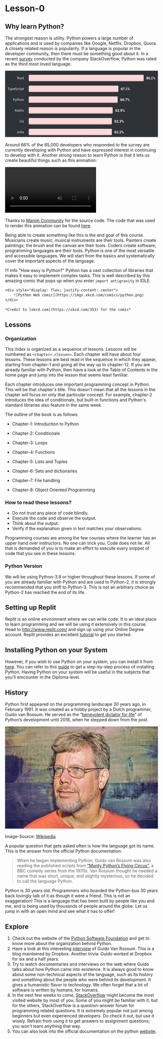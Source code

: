 # Lesson-0

## Why learn Python?

The strongest reason is utility. Python powers a large number of applications and is used by companies like Google, Netflix, Dropbox, Quora. A closely related reason is popularity. If a language is popular in the developer community, then there must be something good about it. In a recent [survey](https://insights.stackoverflow.com/survey/2020#technology-most-loved-dreaded-and-wanted-languages-loved) conducted by the company StackOverflow, Python was rated as the third most loved language.
 

![Stackoverflow survey](../assets/images/img-016.png)


Around 66% of the 65,000 developers who responded to the survey are currently developing with Python and have expressed interest in continuing to develop with it. Another strong reason to learn Python is that it lets us create beautiful things such as this animation:

![type:video](../assets/videos/sinx.mp4)

Thanks to [Manim Community](https://docs.manim.community/en/v0.4.0/examples.html#special-camera-settings) for the source code. The code that was used to render this animation can be found [here](https://github.com/pypod/pypod.github.io/blob/main/code/lesson_0.py).

Being able to create something like this is the end goal of this course. Musicians create music; musical instruments are their tools. Painters create paintings; the brush and the canvas are their tools. Coders create software; programming languages are their tools. Python is one of the most versatile and accessible languages.  We will start from the basics and systematically cover the important aspects of the language. 

!!! info "How easy is Python?"
    Python has a vast collection of libraries that makes it easy to implement complex tasks. This is well described by this amazing comic that pops up when you enter `import antigravity` in IDLE.


    <div style="display: flex; justify-content: center">
        ![Python Web comic](https://imgs.xkcd.com/comics/python.png)
    </div>

    *Credit to [xkcd.com](https://xkcd.com/353) for the comic*



## Lessons

### Organization

This index is organized as a sequence of lessons. Lessons will be numbered as `<chapter>.<lesson>`. Each chapter will have about four lessons. These lessons are best read in the sequence in which they appear, starting from chapter-1 and going all the way up to chapter-12. If you are already familiar with Python, then have a look at the Table of Contents in the home page and jump into the lesson that seems least familiar.

Each chapter introduces one important programming concept in Python. This will be that chapter's title. This doesn't mean that all the lessons in the chapter will focus on only that particular concept. For example, chapter-2 introduces the idea of conditionals, but built-in functions and Python's standard libraries also feature in the same week.

The outline of the book is as follows:

- Chapter-1: Introduction to Python

- Chapter-2: Conditionals

- Chapter-3: Loops

- Chapter-4: Functions

- Chapter-5: Lists and Tuples

- Chapter-6: Sets and dictionaries

- Chapter-7: File handling

- Chapter-8: Object Oriented Programming

### How to read these lessons?

- Do not trust any piece of code blindly.
- Execute the code and observe the output.
- Think about the output. 
- Verify if the explanation given in text matches your observations.

Programming courses are among the few courses where the learner has an upper hand over instructors. No one can trick you. Code does not lie. All that is demanded of you is to make an effort to execute every snippet of code that you see in these lessons.

### Python Version

We will be using Python-3.8 or higher throughout these lessons. If some of you are already familiar with Python and are used to Python-2, it is strongly recommended that you shift to Python-3. This is not an arbitrary choice as Python-2 has reached the end of its life.

## Setting up Replit

Replit is an online environment where we can write code. It is an ideal place to learn programming and we will be using it extensively in this course. Head to http://www.replit.com/ and sign up using your Online Degree account. Replit provides an excellent [tutorial](https://docs.replit.com/tutorials/01-introduction-to-the-repl-it-ide) to get you started.

## Installing Python on your System

However, if you wish to use Python on your system, you can install it from [here](https://www.python.org/downloads/). You can refer to this [guide](https://www.javatpoint.com/how-to-install-python) to get a step-by-step process of installing Python. Having Python on your system will be useful in the subjects that you'll emcounter in the Diploma level.

## History

Python first appeared on the programming landscape 30 years ago, in February 1991. It was created as a hobby project by a Dutch programmer, Guido van Rossum. He served as the “[benevolent dictator for life](https://en.wikipedia.org/wiki/Benevolent_dictator_for_life)” of Python’s development until 2018, when he stepped down from the post.


![Guido Van Rossum](../assets/images/guido.jpg)


Image-Source: [Wikipedia](https://en.wikipedia.org/wiki/Guido_van_Rossum#/media/File:Guido-portrait-2014-drc.jpg)

A popular question that gets asked often is how the language got its name. This is the answer from the official Python documentation:

> When he began implementing Python, Guido van Rossum was also reading the published scripts from [“Monty Python’s Flying Circus”](https://en.wikipedia.org/wiki/Monty_Python), a BBC comedy series from the 1970s. Van Rossum thought he needed a name that was short, unique, and slightly mysterious, so he decided to call the language Python.

Python is 30 years old. Programmers who boarded the Python-bus 30 years back lovingly talk of it as though it were a friend. This is not an exaggeration! This is a language that has been built by people like you and me, and is being used by thousands of people around the globe. Let us jump in with an open mind and see what it has to offer!

## Explore

1. Check out the website of the [Python Software Foundation](https://www.python.org/psf/) and get to know more about the organization behind Python.
2. Have a look at this interesting [interview](https://blog.dropbox.com/topics/work-culture/-the-mind-at-work--guido-van-rossum-on-how-python-makes-thinking) of Guido Van Rossum. This is a blog maintained by Dropbox. Another trivia: Guido worked at Dropbox for six and a half years. 
3. Try to watch documentaries and interviews on the web where Guido talks about how Python came into existence. It is always good to know about some non-technical aspects of the language, such as its history and something about the people who were behind its development. It gives a humanistic flavor to technology. We often forget that a lot of software is written by humans, for humans.
4. In the next few weeks to come, [StackOverflow](https://stackoverflow.com/) might become the most visited website by most of you. Some of you might be familiar with it, but for the others, StackOverflow is a question-answer forum for programming related questions. It is extremely popular not just among beginners but even experienced developers. Do check it out, but use it wisely. Refrain from using it to get answers to assignment questions; you won't learn anything that way.
5. You can also look into the official documentation on the python [website]((https://docs.python.org/3/)).
